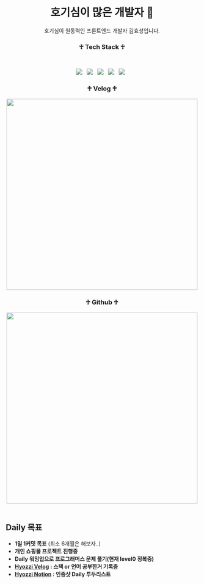 

 <h1 align="center">호기심이 많은 개발자 👋</h1>
 <p align="center">호기심이 원동력인 프론트엔드 개발자 김효성입니다.
<h3 align="center"><b>♰ Tech Stack ♰</b></h3>
<br>

<p align="center">
<img src="https://img.shields.io/badge/HTML5-E34F26?style=flat-square&logo=HTML5&logoColor=white"/></a> &nbsp
<img src="https://img.shields.io/badge/CSS3-1572B6?style=flat-square&logo=CSS3&logoColor=white"/></a> &nbsp
<img src="https://img.shields.io/badge/JavaScript-F7DF1E?style=flat-square&logo=JavaScript&logoColor=white"/></a> &nbsp
<img src="https://img.shields.io/badge/Node.js-339933?style=flat-square&logo=Node.js&logoColor=white"/></a> &nbsp
<img src="https://img.shields.io/badge/react-444444?style=flat-square&logo=react&logoColor=white"/></a> &nbsp
<!-- <img src="https://img.shields.io/badge/Android-3DDC84?style=flat-square&logo=Android&logoColor=white"/></a> &nbsp -->

</p>


<h3 align="center"><b>♰ Velog ♰</b></h3>

<div align="center">

 <a href="https://velog.io/@gytjdwlwhs"><img src="https://velog-readme-stats.vercel.app/api?name=gytjdwlwhs" width="500" > </a>
<h3 align="center"><b>♰ Github ♰</b></h3>
  <a href="https://github.com/hyozzi92/github-readme-stats" ><img src="https://github-readme-stats.vercel.app/api?username=hyozzi92" width="500" > </a>


 


</div>
<br>

## Daily 목표 
 - **1일 1커밋 목표** (최소 6개월은 해보자..)
- **개인 쇼핑몰 프로젝트 진행중**
- **Daily 워밍업으로 프로그래머스 문제 풀기(현재 level0 정복중)**
- **[Hyozzi Velog](https://velog.io/@gytjdwlwhs) : 스택 or 언어 공부한거 기록중**
- **[Hyozzi Notion](https://www.notion.so/Daily-To-do-List-5348b1dbd01c43cd9d8d84b4fec586aa) : 인증샷 Daily 투두리스트**
